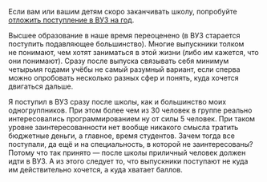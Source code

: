 Если вам или вашим детям скоро заканчивать школу, попробуйте [отложить поступление в ВУЗ на год](https://mel.fm/vypuskniku/6903285-gap_year).

Высшее образование в наше время переоценено (в ВУЗ старается поступить подавляющее большинство). Многие выпускники толком не понимают, чем хотят заниматься в этой жизни (либо им кажется, что они понимают). Сразу после выпуска связывать себя минимум четырьмя годами учёбы не самый разумный вариант, если сперва можно опробовать несколько разных сфер и понять, куда хочется двигаться дальше.

Я поступил в ВУЗ сразу после школы, как и большинство моих одногруппников. При этом более чем из 30 человек в группе реально интересовались программированием ну от силы 5 человек. При таком уровне заинтересованности нет вообще никакого смысла тратить бюджетные деньги, а главное, время студентов. Зачем тогда все поступали, да ещё и на специальность, в которой не заинтересованы? Потому что так принято — после школы приличный человек должен идти в ВУЗ. А из этого следует то, что выпускники поступают не куда им действительно хочется, а куда хватает баллов.
